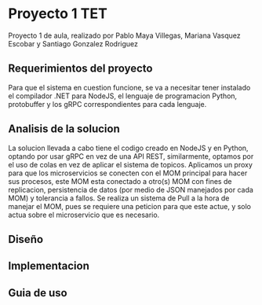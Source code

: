 # Proyecto 1 TET
Proyecto 1 de aula, realizado por Pablo Maya Villegas, Mariana Vasquez Escobar y Santiago Gonzalez Rodriguez

## Requerimientos del proyecto
Para que el sistema en cuestion funcione, se va a necesitar tener instalado el compilador .NET para NodeJS, el lenguaje de programacion Python, protobuffer y los gRPC correspondientes para cada lenguaje.

## Analisis de la solucion
La solucion llevada a cabo tiene el codigo creado en NodeJS y en Python, optando por usar gRPC en vez de una API REST, similarmente, optamos por el uso de colas en vez de aplicar el sistema de topicos.
Aplicamos un proxy para que los microservicios se conecten con el MOM principal para hacer sus procesos, este MOM esta conectado a otro(s) MOM con fines de replicacion, persistencia de datos (por medio de JSON manejados por cada MOM) y tolerancia a fallos.
Se realiza un sistema de Pull a la hora de manejar el MOM, pues se requiere una peticion para que este actue, y solo actua sobre el microservicio que es necesario.

## Diseño


## Implementacion


## Guia de uso

